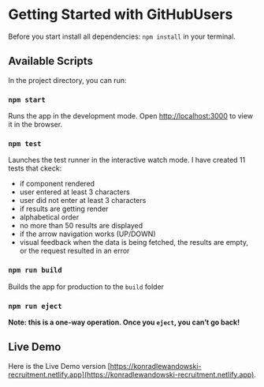 # Getting Started with GitHubUsers

Before you start install all dependencies: `npm install` in your terminal.

## Available Scripts

In the project directory, you can run:

### `npm start`

Runs the app in the development mode.
Open [http://localhost:3000](http://localhost:3000) to view it in the browser.

### `npm test`

Launches the test runner in the interactive watch mode. I have created 11 tests that ckeck:

- if component rendered
- user entered at least 3 characters
- user did not enter at least 3 characters
- if results are getting render
- alphabetical order
- no more than 50 results are displayed
- if the arrow navigation works (UP/DOWN)
- visual feedback when the data is being fetched, the results are empty, or the request resulted in an error

### `npm run build`

Builds the app for production to the `build` folder

### `npm run eject`

**Note: this is a one-way operation. Once you `eject`, you can’t go back!**

## Live Demo

Here is the Live Demo version [https://konradlewandowski-recruitment.netlify.app](https://konradlewandowski-recruitment.netlify.app).
